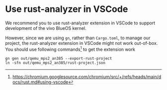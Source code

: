 # Use rust-analyzer in VSCode

We recommend you to use rust-analyzer extension in VSCode to support development of the vivo BlueOS kernel.

However, since we are using `gn`, rather than `Cargo.toml`, to manage our project, the rust-analyzer extension in VSCode might not work
out-of-box. You should use following commands[^1] to get the extension work
```shell
gn gen out/qemu_mps2_an385 --export-rust-project
ln -sfn out/qemu_mps2_an385/rust-project.json
```
[^1]: https://chromium.googlesource.com/chromium/src/+/refs/heads/main/docs/rust.md#using-vscode
